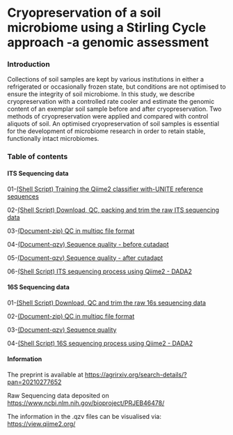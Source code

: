 # Cryopreservation of a soil microbiome using a Stirling Cycle approach -a genomic assessment

### Introduction
Collections of soil samples are kept by various institutions in either a refrigerated or occasionally frozen state, but conditions are not optimised to ensure the integrity of soil microbiome. In this study, we describe cryopreservation with a controlled rate cooler and estimate the genomic content of an exemplar soil sample before and after cryopreservation. Two methods of cryopreservation were applied and compared with control aliquots of soil. An optimised cryopreservation of soil samples is essential for the development of microbiome research in order to retain stable, functionally intact microbiomes.

### Table of contents
#### ITS Sequencing data
01-[(Shell Script) Training the Qiime2 classifier with-UNITE reference sequences](https://github.com/paytonyau/Cryopreservation-Stirling-Cycle/blob/main/ITS-UNITE-Rep-Seq.sh)

02-[(Shell Script) Download, QC, packing and trim the raw ITS sequencing data](https://github.com/paytonyau/Cryopreservation-Stirling-Cycle/blob/main/ITS-pre-processing.sh)

03-[(Document-zip) QC in multiqc file format](https://github.com/paytonyau/Cryopreservation-Stirling-Cycle/blob/main/ITS-multiqc.zip)

04-[(Document-qzv) Sequence quality - before cutadapt](https://github.com/paytonyau/Cryopreservation-Stirling-Cycle/blob/main/ITS-demux.qzv)

05-[(Document-qzv) Sequence quality - after cutadapt](https://github.com/paytonyau/Cryopreservation-Stirling-Cycle/blob/main/ITS-trimmed-demux.qzv)

06-[(Shell Script) ITS sequencing process using Qiime2 - DADA2](https://github.com/paytonyau/Cryopreservation-Stirling-Cycle/blob/main/ITS-DADA2.sh)

#### 16S Sequencing data
01-[(Shell Script) Download, QC and trim the raw 16s sequencing data](https://github.com/paytonyau/Cryopreservation-Stirling-Cycle/blob/main/16S-pre-processing.sh)

02-[(Document-zip) QC in multiqc file format](https://github.com/paytonyau/Cryopreservation-Stirling-Cycle/blob/main/16s-multiqc.zip)

03-[(Document-qzv) Sequence quality](https://github.com/paytonyau/Cryopreservation-Stirling-Cycle/blob/main/16s-demux.qzv)

04-[(Shell Script) 16S sequencing process using Qiime2 - DADA2](https://github.com/paytonyau/Cryopreservation-Stirling-Cycle/blob/main/16s-DADA2.sh)


####  Information
The preprint is available at https://agrirxiv.org/search-details/?pan=20210277652

Raw Sequencing data deposited on https://www.ncbi.nlm.nih.gov/bioproject/PRJEB46478/

The information in the .qzv files can be visualised via: https://view.qiime2.org/
